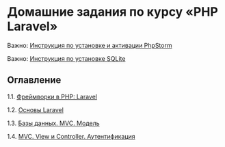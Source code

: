 # Домашние задания по курсу «PHP Laravel»

Важно: [Инструкция по установке и активации PhpStorm](phpstorm-installation.md)

Важно: [Инструкция по установке SQLite](phpstorm-sqlite.md)

## Оглавление
1.1. [Фреймворки в PHP: Laravel](/001-intro)

1.2. [Основы Laravel](002-basics)

1.3. [Базы данных. MVC. Модель](003-mvc)

1.4. [MVC. View и Controller. Аутентификация](004-db)

